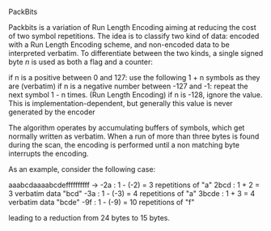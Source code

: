 PackBits

Packbits is a variation of Run Length Encoding aiming at reducing the
cost of two symbol repetitions. The idea is to classify two kind of data:
encoded with a Run Length Encoding scheme, and non-encoded data to be
interpreted verbatim. To differentiate between the two kinds, a single signed
byte $n$ is used as both a flag and a counter:

  if n is a positive between 0 and 127: use the following 1 + n symbols as they are (verbatim)
  if n is a negative number between -127 and -1: repeat the next symbol 1 - n times. (Run Length Encoding)
  if n is -128, ignore the value. This is implementation-dependent, but generally this value is never generated by the encoder


The algorithm operates by accumulating buffers of symbols, which get normally
written as verbatim. When a run of more than three bytes is found during the
scan, the encoding is performed until a non matching byte interrupts the encoding.
 
As an example, consider the following case:

aaabcdaaaabcdeffffffffff -> -2a     : 1 - (-2) = 3  repetitions of "a"
                             2bcd   : 1 +   2  = 3  verbatim data "bcd"
                            -3a     : 1 - (-3) = 4  repetitions of "a"
                             3bcde  : 1 + 3    = 4  verbatim data "bcde"
                            -9f     : 1 - (-9) = 10 repetitions of "f"

leading to a reduction from 24 bytes to 15 bytes.


